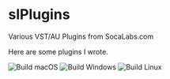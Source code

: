 # slPlugins
Various VST/AU Plugins from SocaLabs.com

Here are some plugins I wrote.

![Build macOS](https://github.com/FigBug/slPlugins/workflows/Build%20macOS/badge.svg)
![Build Windows](https://github.com/FigBug/slPlugins/workflows/Build%20Windows/badge.svg)
![Build Linux](https://github.com/FigBug/slPlugins/workflows/Build%20Linux/badge.svg)
